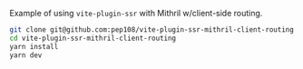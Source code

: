 Example of using `vite-plugin-ssr` with Mithril w/client-side routing.

```bash
git clone git@github.com:pep108/vite-plugin-ssr-mithril-client-routing
cd vite-plugin-ssr-mithril-client-routing
yarn install
yarn dev
```
